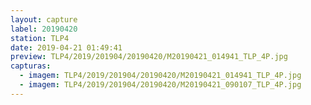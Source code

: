 ```yaml
---
layout: capture
label: 20190420
station: TLP4
date: 2019-04-21 01:49:41
preview: TLP4/2019/201904/20190420/M20190421_014941_TLP_4P.jpg
capturas:
  - imagem: TLP4/2019/201904/20190420/M20190421_014941_TLP_4P.jpg
  - imagem: TLP4/2019/201904/20190420/M20190421_090107_TLP_4P.jpg
---
```

